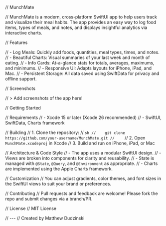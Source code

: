 // MunchMate

// MunchMate is a modern, cross-platform SwiftUI app to help users track and visualize their meal habits. The app provides an easy way to log food items, types of meals, and notes, and displays insightful analytics via interactive charts.

// Features

// - Log Meals: Quickly add foods, quantities, meal types, times, and notes.
// - Beautiful Charts: Visual summaries of your last week and month of eating.
// - Info Cards: At-a-glance stats for totals, averages, maximums, and minimums.
// - Responsive UI: Adapts layouts for iPhone, iPad, and Mac.
// - Persistent Storage: All data saved using SwiftData for privacy and offline support.

// Screenshots

// > Add screenshots of the app here!

// Getting Started

// Requirements
// - Xcode 15 or later (Xcode 26 recommended)
// - SwiftUI, SwiftData, Charts framework

// Building
// 1. Clone the repository:
//    ```sh
//    git clone https://github.com/your-username/MunchMate.git
//    ```
// 2. Open `MunchMate.xcodeproj` in Xcode
// 3. Build and run on iPhone, iPad, or Mac

// Architecture & Code Style
// - The app uses a modular SwiftUI design.
// - Views are broken into components for clarity and reusability.
// - State is managed with `@State`, `@Query`, and `@Environment` as appropriate.
// - Charts are implemented using the Apple Charts framework.

// Customization
// You can adjust gradients, color themes, and font sizes in the SwiftUI views to suit your brand or preferences.

// Contributing
// Pull requests and feedback are welcome! Please fork the repo and submit changes via a branch/PR.

// License
// MIT License

// ---
// Created by Matthew Dudzinski

